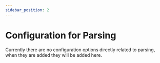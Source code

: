 ```yaml
---
sidebar_position: 2
---
```


# Configuration for Parsing

Currently there are no configuration options directly related to parsing, when they are added they will be added here.
